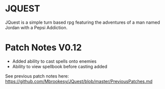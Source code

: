 # JQUEST
JQuest is a simple turn based rpg featuring the adventures of a man named Jordan with a Pepsi Addiction.

# Patch Notes V0.12
- Added ability to cast spells onto enemies
- Ability to view spellbook before casting added

See previous patch notes here: https://github.com/Mbrookesy/JQuest/blob/master/PreviousPatches.md
